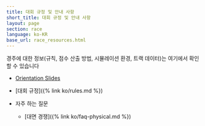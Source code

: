 ```yaml
---
title: 대회 규정 및 안내 사항
short_title: 대회 규정 및 안내 사항
layout: page
section: race
language: ko-KR
base_url: race_resources.html
---
```


경주에 대한 정보(규칙, 점수 산출 방법, 시뮬레이션 환경, 트랙 데이터)는 여기에서 확인 할 수 있습니다 
- [Orientation Slides](./static_data/F1Tenth_Orientation_230908.pdf)

- [대회 규정]({% link ko/rules.md %})

- 자주 하는 질문
  - [대면 경쟁]({% link ko/faq-physical.md %})
